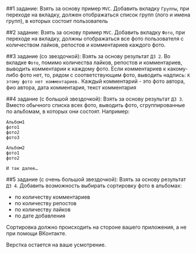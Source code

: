 ##1 задание:
Взять за основу пример `MVС`.
Добавить вкладку `Группы`, при переходе на вкладку, должен отображаться список групп (лого и имена групп), 
в которых состоит пользователь

##2 задание:
Взять за основу пример `MVС`.
Добавить вкладку `Фото`, при переходе на вкладку, должны отображаться все фото пользователя с количеством лайков, 
репостов и комментариев каждого фото.

##3 задание (со звездочкой):
Взять за основу результат `ДЗ 2`. 
Во вкладке `Фото`, помимо количества лайков, репостов и комментариев, выводить комментарии к каждому фото. 
Если комментариев к какому-либо фото нет, то, рядом с соответствующим фото, 
выводить надпись: `К этому фото нет комментариев.`
Каждый комментарий - это фото автора, фио автора, дата комментария, текст комментария

##4 задание (с большой звездочкой):
Взять за основу результат `ДЗ 3`.
Вместо обычного списка всех фото, выводить фото, сгруппированные по альбомам, в которых они состоят.
Например:

```
Альбом1
фото1
фото2
фото3

Альбом2
фото1
фото2

И так далее…
```

##5 задание (с очень большой звездочкой):
Взять за основу результат `ДЗ 4`.
Добавить возможность выбирать сортировку фото в альбомах:
- по количеству комментариев
- по количеству репостов
- по количеству лайков
- по дате добавления

Сортировка должно происходить на стороне вашего приложения, а не при помощи ВКонтакте.

Верстка остается на ваше усмотрение.
